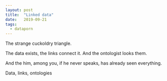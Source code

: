 ```yaml
---
layout: post
title:  "Linked data"
date:   2019-09-21
tags:
  - dataporn
---
```


The strange cuckoldry triangle.

The data exists, the links connect it. And the ontologist looks them.

And the him, among you, if he never speaks, has already seen everything.

Data, links, ontologies
